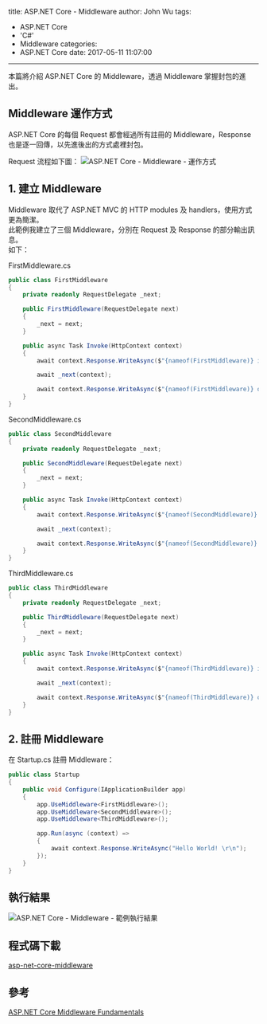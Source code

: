 title: ASP.NET Core - Middleware
author: John Wu
tags:
  - ASP.NET Core
  - 'C#'
  - Middleware
categories:
  - ASP.NET Core
date: 2017-05-11 11:07:00
---

本篇將介紹 ASP.NET Core 的 Middleware，透過 Middleware 掌握封包的進出。

## Middleware 運作方式

ASP.NET Core 的每個 Request 都會經過所有註冊的 Middleware，Response 也是逐一回傳，以先進後出的方式處裡封包。  

Request 流程如下圖：
![ASP.NET Core - Middleware - 運作方式](/images/pasted-114p.png)

<!-- more -->

## 1. 建立 Middleware

Middleware 取代了 ASP.NET MVC 的 HTTP modules 及 handlers，使用方式更為簡潔。  
此範例我建立了三個 Middleware，分別在 Request 及 Response 的部分輸出訊息。  
如下：

FirstMiddleware.cs
```cs
public class FirstMiddleware
{
    private readonly RequestDelegate _next;

    public FirstMiddleware(RequestDelegate next)
    {
        _next = next;
    }

    public async Task Invoke(HttpContext context)
    {
        await context.Response.WriteAsync($"{nameof(FirstMiddleware)} in. \r\n");

        await _next(context);

        await context.Response.WriteAsync($"{nameof(FirstMiddleware)} out. \r\n");
    }
}
```

SecondMiddleware.cs
```cs
public class SecondMiddleware
{
    private readonly RequestDelegate _next;

    public SecondMiddleware(RequestDelegate next)
    {
        _next = next;
    }

    public async Task Invoke(HttpContext context)
    {
        await context.Response.WriteAsync($"{nameof(SecondMiddleware)} in. \r\n");

        await _next(context);

        await context.Response.WriteAsync($"{nameof(SecondMiddleware)} out. \r\n");
    }
}
```

ThirdMiddleware.cs
```cs
public class ThirdMiddleware
{
    private readonly RequestDelegate _next;

    public ThirdMiddleware(RequestDelegate next)
    {
        _next = next;
    }

    public async Task Invoke(HttpContext context)
    {
        await context.Response.WriteAsync($"{nameof(ThirdMiddleware)} in. \r\n");

        await _next(context);

        await context.Response.WriteAsync($"{nameof(ThirdMiddleware)} out. \r\n");
    }
}
```

## 2. 註冊 Middleware

在 Startup.cs 註冊 Middleware：
```cs
public class Startup
{
    public void Configure(IApplicationBuilder app)
    {
        app.UseMiddleware<FirstMiddleware>();
        app.UseMiddleware<SecondMiddleware>();
        app.UseMiddleware<ThirdMiddleware>();

        app.Run(async (context) =>
        {
            await context.Response.WriteAsync("Hello World! \r\n");
        });
    }
}
```

## 執行結果

![ASP.NET Core - Middleware - 範例執行結果](/images/pasted-114.png)

## 程式碼下載

[asp-net-core-middleware](https://github.com/johnwu1114/asp-net-core-middleware)

## 參考

[ASP.NET Core Middleware Fundamentals](https://docs.microsoft.com/en-us/aspnet/core/fundamentals/middleware)